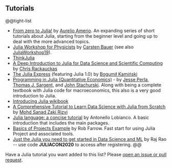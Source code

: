 ## Tutorials

@@tight-list
* [From zero to Julia!](https://techytok.com/from-zero-to-julia/) by [Aurelio Amerio](https://github.com/aurelio-amerio). An expanding series of short tutorials about Julia, starting from the beginner level and going up to deal with the more advanced topics.
*   [Julia Workshop for Physicists](https://github.com/crstnbr/JuliaOulu20) by [Carsten Bauer](https://github.com/crstnbr) (see also [JuliaWorkshop19](https://github.com/crstnbr/JuliaWorkshop19)).
* [ThinkJulia](https://benlauwens.github.io/ThinkJulia.jl/latest/book.html)
* [A Deep Introduction to Julia for Data Science and Scientific Computing](https://ucidatascienceinitiative.github.io/IntroToJulia/) by [Chris Rackauckas](https://chrisrackauckas.com/)
* [The Julia Express](https://github.com/bkamins/The-Julia-Express) (featuring Julia 1.0) by [Bogumił Kamiński](https://bogumilkaminski.pl)
* [Programming in Julia (Quantitative Economics)](https://lectures.quantecon.org/jl/) - by [Jesse Perla](http://jesseperla.com), [Thomas J. Sargent](http://www.tomsargent.com), and [John Stachurski](https://johnstachurski.net). Along with being a complete textbook with Julia code for macroeconomics, this also is a very good introduction to Julia.
* [Introducing Julia wikibook](https://en.wikibooks.org/wiki/Introducing_Julia)
* [A Comprehensive Tutorial to Learn Data Science with Julia from Scratch](https://www.analyticsvidhya.com/blog/2017/10/comprehensive-tutorial-learn-data-science-julia-from-scratch/) by [Mohd Sanad Zaki Rizvi](https://www.analyticsvidhya.com/blog/author/mohdsanadzakirizvigmail-com/)
* [Julia language: a concise tutorial](https://syl1.gitbook.io/julia-language-a-concise-tutorial/) by Antonello Lobianco. A basic introduction that includes the main packages.
* [Basics of Projects Example](https://github.com/robbyriverside/ModulePlay) by Rob Farrow. Fast start for using Julia Project and associated tools.
* [Just the Julia you need to get started in Data Science and ML](https://mynerva.io/courses/register/) by Raj Rao -- use code **JULIACON2020** to access after registering. 
@@


Have a Julia tutorial you want added to this list? Please [open an issue or pull request](https://github.com/JuliaLang/www.julialang.org/issues).
